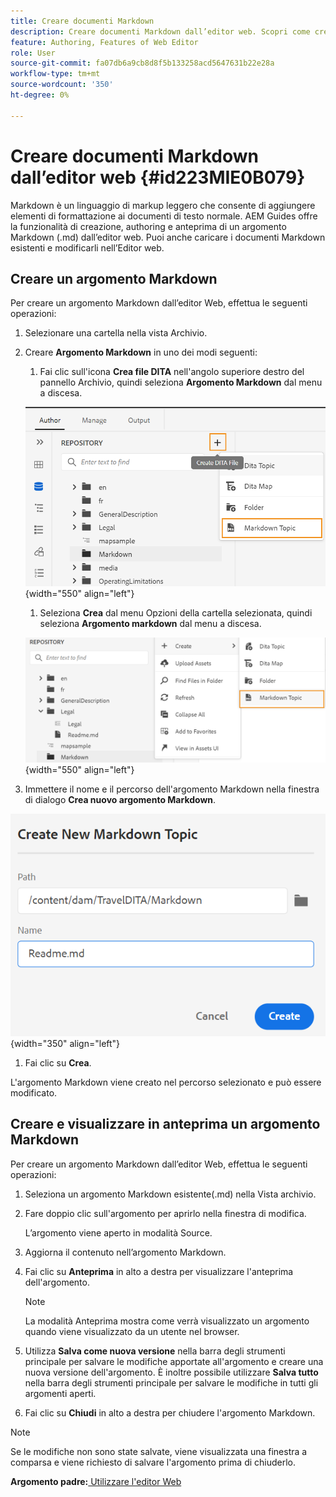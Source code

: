 ```yaml
---
title: Creare documenti Markdown
description: Creare documenti Markdown dall’editor web. Scopri come creare, creare e visualizzare in anteprima un argomento Markdown in AEM Guides.
feature: Authoring, Features of Web Editor
role: User
source-git-commit: fa07db6a9cb8d8f5b133258acd5647631b22e28a
workflow-type: tm+mt
source-wordcount: '350'
ht-degree: 0%

---
```


# Creare documenti Markdown dall’editor web {#id223MIE0B079}

Markdown è un linguaggio di markup leggero che consente di aggiungere elementi di formattazione ai documenti di testo normale. AEM Guides offre la funzionalità di creazione, authoring e anteprima di un argomento Markdown \(.md\) dall’editor web. Puoi anche caricare i documenti Markdown esistenti e modificarli nell’Editor web.

## Creare un argomento Markdown

Per creare un argomento Markdown dall’editor Web, effettua le seguenti operazioni:

1. Selezionare una cartella nella vista Archivio.
1. Creare **Argomento Markdown** in uno dei modi seguenti:
   1. Fai clic sull&#39;icona **Crea file DITA** nell&#39;angolo superiore destro del pannello Archivio, quindi seleziona **Argomento Markdown** dal menu a discesa.

   ![](images/create-markdown-dita-topic.png){width="550" align="left"}

   1. Seleziona **Crea** dal menu Opzioni della cartella selezionata, quindi seleziona **Argomento markdown** dal menu a discesa.

   ![](images/create-markdown-options-menu.png){width="550" align="left"}

1. Immettere il nome e il percorso dell&#39;argomento Markdown nella finestra di dialogo **Crea nuovo argomento Markdown**.

![](images/create-markdown-dialog.png){width="350" align="left"}

1. Fai clic su **Crea**.

L&#39;argomento Markdown viene creato nel percorso selezionato e può essere modificato.

## Creare e visualizzare in anteprima un argomento Markdown

Per creare un argomento Markdown dall’editor Web, effettua le seguenti operazioni:

1. Seleziona un argomento Markdown esistente\(.md\) nella Vista archivio.
1. Fare doppio clic sull&#39;argomento per aprirlo nella finestra di modifica.

   L’argomento viene aperto in modalità Source.

1. Aggiorna il contenuto nell’argomento Markdown.
1. Fai clic su **Anteprima** in alto a destra per visualizzare l&#39;anteprima dell&#39;argomento.

   >[!NOTE]
   >
   > La modalità Anteprima mostra come verrà visualizzato un argomento quando viene visualizzato da un utente nel browser.

1. Utilizza **Salva come nuova versione** nella barra degli strumenti principale per salvare le modifiche apportate all&#39;argomento e creare una nuova versione dell&#39;argomento. È inoltre possibile utilizzare **Salva tutto** nella barra degli strumenti principale per salvare le modifiche in tutti gli argomenti aperti.

1. Fai clic su **Chiudi** in alto a destra per chiudere l&#39;argomento Markdown.

>[!NOTE]
>
> Se le modifiche non sono state salvate, viene visualizzata una finestra a comparsa e viene richiesto di salvare l&#39;argomento prima di chiuderlo.

**Argomento padre:**[ Utilizzare l&#39;editor Web](web-editor.md)
